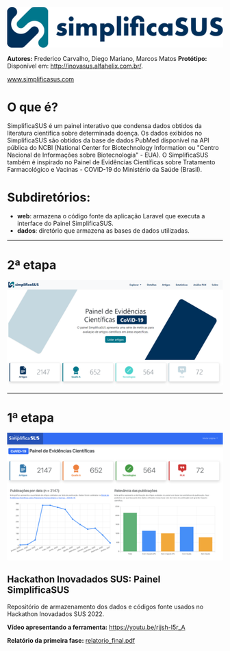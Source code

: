 <img src="./dados/img/logo_h_color_1.svg">

**Autores:** Frederico Carvalho, Diego Mariano, Marcos Matos
**Protótipo:** Disponível em: <a href="http://inovasus.alfahelix.com.br/">http://inovasus.alfahelix.com.br/</a>.

www.simplificasus.com

# O que é?
SimplificaSUS é um painel interativo que condensa dados obtidos da literatura científica sobre determinada doença. Os dados exibidos no SimplificaSUS são obtidos da base de dados PubMed disponível na API pública do NCBI (National Center for Biotechnology Information ou "Centro Nacional de Informações sobre Biotecnologia" - EUA). O SimplificaSUS também é inspirado no Painel de Evidências Científicas sobre Tratamento Farmacológico e Vacinas - COVID-19 do Ministério da Saúde (Brasil).


# Subdiretórios:
- **web**: armazena o código fonte da aplicação Laravel que executa a interface do Painel SimplificaSUS.
- **dados**: diretório que armazena as bases de dados utilizadas.
<hr>

# 2ª etapa 

<img src="./dados/img/interface_etapa_2.png">
<hr>

# 1ª etapa 

<img src="./dados/img/interface_etapa_1.png">

## Hackathon Inovadados SUS: Painel SimplificaSUS
Repositório de armazenamento dos dados e códigos fonte usados no Hackathon Inovadados SUS 2022.


**Vídeo apresentando a ferramenta:** <a href="https://youtu.be/rjjsh-I5r_A">https://youtu.be/rjjsh-I5r_A</a>

**Relatório da primeira fase:** <a href="./dados/primeira_fase/relatorio_final.pdf">relatorio_final.pdf</a>

